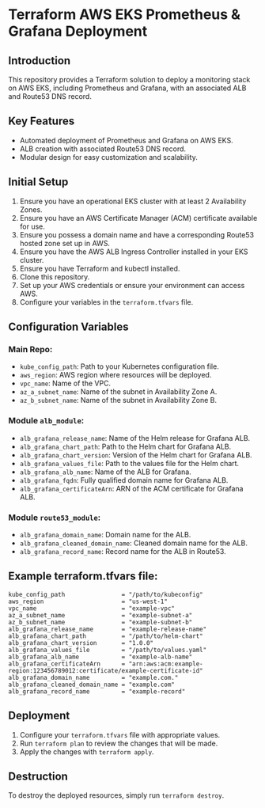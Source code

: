 # Terraform AWS EKS Prometheus & Grafana Deployment

## Introduction

This repository provides a Terraform solution to deploy a monitoring stack on AWS EKS, including Prometheus and Grafana, with an associated ALB and Route53 DNS record.

## Key Features

- Automated deployment of Prometheus and Grafana on AWS EKS.
- ALB creation with associated Route53 DNS record.
- Modular design for easy customization and scalability.

## Initial Setup

1. Ensure you have an operational EKS cluster with at least 2 Availability Zones.
2. Ensure you have an AWS Certificate Manager (ACM) certificate available for use.
3. Ensure you possess a domain name and have a corresponding Route53 hosted zone set up in AWS.
4. Ensure you have the AWS ALB Ingress Controller installed in your EKS cluster.
5. Ensure you have Terraform and kubectl installed.
6. Clone this repository.
7. Set up your AWS credentials or ensure your environment can access AWS.
8. Configure your variables in the `terraform.tfvars` file.

## Configuration Variables

### Main Repo:

- `kube_config_path`: Path to your Kubernetes configuration file.
- `aws_region`: AWS region where resources will be deployed.
- `vpc_name`: Name of the VPC.
- `az_a_subnet_name`: Name of the subnet in Availability Zone A.
- `az_b_subnet_name`: Name of the subnet in Availability Zone B.

### Module `alb_module`:

- `alb_grafana_release_name`: Name of the Helm release for Grafana ALB.
- `alb_grafana_chart_path`: Path to the Helm chart for Grafana ALB.
- `alb_grafana_chart_version`: Version of the Helm chart for Grafana ALB.
- `alb_grafana_values_file`: Path to the values file for the Helm chart.
- `alb_grafana_alb_name`: Name of the ALB for Grafana.
- `alb_grafana_fqdn`: Fully qualified domain name for Grafana ALB.
- `alb_grafana_certificateArn`: ARN of the ACM certificate for Grafana ALB.

### Module `route53_module`:

- `alb_grafana_domain_name`: Domain name for the ALB.
- `alb_grafana_cleaned_domain_name`: Cleaned domain name for the ALB.
- `alb_grafana_record_name`: Record name for the ALB in Route53.

## Example terraform.tfvars file:

```
kube_config_path                = "/path/to/kubeconfig"
aws_region                      = "us-west-1"
vpc_name                        = "example-vpc"
az_a_subnet_name                = "example-subnet-a"
az_b_subnet_name                = "example-subnet-b"
alb_grafana_release_name        = "example-release-name"
alb_grafana_chart_path          = "/path/to/helm-chart"
alb_grafana_chart_version       = "1.0.0"
alb_grafana_values_file         = "/path/to/values.yaml"
alb_grafana_alb_name            = "example-alb-name"
alb_grafana_certificateArn      = "arn:aws:acm:example-region:123456789012:certificate/example-certificate-id"
alb_grafana_domain_name         = "example.com."
alb_grafana_cleaned_domain_name = "example.com"
alb_grafana_record_name         = "example-record"
```

## Deployment

1. Configure your `terraform.tfvars` file with appropriate values.
2. Run `terraform plan` to review the changes that will be made.
3. Apply the changes with `terraform apply`.

## Destruction

To destroy the deployed resources, simply run `terraform destroy`.
